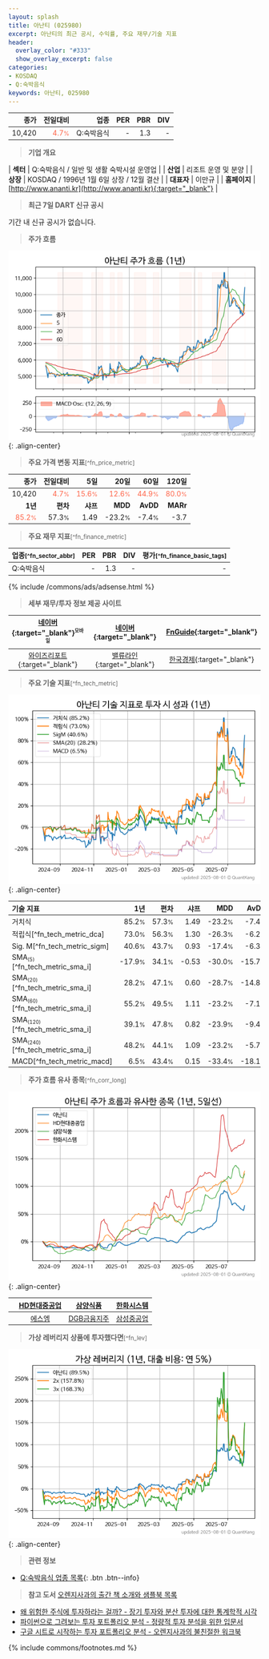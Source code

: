 ```yaml
---
layout: splash
title: 아난티 (025980)
excerpt: 아난티의 최근 공시, 수익률, 주요 재무/기술 지표
header:
  overlay_color: "#333"
  show_overlay_excerpt: false
categories:
- KOSDAQ
- Q:숙박음식
keywords: 아난티, 025980
---
```


| **종가** | **전일대비** | **업종** | **PER** | **PBR** | **DIV** |
| -------: | -----------: | -------: | ------: | ------: | ------: |
| 10,420 | <span style="color: tomato">4.7<small>%</small></span> | Q:숙박음식 | - | 1.3 | - |

<!-- more -->


> **기업 개요**<a id="company"></a>

| <span style="white-space:nowrap;">**섹터**</span> | Q:숙박음식 / 일반 및 생활 숙박시설 운영업 |
| <span style="white-space:nowrap;">**산업**</span> | 리조트 운영 및 분양 |
| <span style="white-space:nowrap;">**상장**</span> | KOSDAQ / 1996년 1월 6일 상장 / 12월 결산 |
| <span style="white-space:nowrap;">**대표자**</span> | 이만규 |
| <span style="white-space:nowrap;">**홈페이지**</span> | [http://www.ananti.kr](http://www.ananti.kr){:target="_blank"} |


> **최근 7일 DART 신규 공시**<a id="dart"></a>

기간 내 신규 공시가 없습니다.


> **주가 흐름**<a id="price"></a>

![025980](/stock/images/025980.png){: .align-center}


> **주요 가격 변동 지표**<small>[^fn_price_metric]</small>

| **종가** | **전일대비** | **5일** | **20일** | **60일** | **120일** |
| -------: | -----------: | ------: | -------: | -------: | --------: |
| 10,420 | <span style="color: tomato">4.7<small>%</small></span> | <span style="color: tomato">15.6<small>%</small></span> | <span style="color: tomato">12.6<small>%</small></span> | <span style="color: tomato">44.9<small>%</small></span> | <span style="color: tomato">80.0<small>%</small></span> |
| **1년** | **편차** | **샤프** | **MDD** | **AvDD** | **MARr** |
| <span style="color: tomato">85.2<small>%</small></span> | 57.3<small>%</small> | 1.49 | -23.2<small>%</small> | -7.4<small>%</small> | -3.7 |


> **주요 재무 지표**<small>[^fn_finance_metric]</small>

| **업종**<small>[^fn_sector_abbr]</small> | **PER** | **PBR** | **DIV** | **평가**<small>[^fn_finance_basic_tags]</small> |
| :--------------------------------------- | ------: | ------: | ------: | ----------------------------------------------: |
| Q:숙박음식 | - | 1.3 | - | - |



{% include /commons/ads/adsense.html %}

> **세부 재무/투자 정보 제공 사이트**

| [네이버](https://m.stock.naver.com/domestic/stock/025980/finance/summary){:target="_blank"}<sup><small>모바일</small></sup> | [네이버](https://finance.naver.com/item/coinfo.naver?code=025980){:target="_blank"} | [FnGuide](https://comp.fnguide.com/SVO2/ASP/SVD_Invest.asp?gicode=A025980&MenuYn=Y){:target="_blank"} |
| :---: | :---: | :---: |
| [와이즈리포트](https://comp.wisereport.co.kr/company/c1040001.aspx?cmp_cd=025980){:target="_blank"} | [밸류라인](https://www.valueline.co.kr/finance/summary/025980){:target="_blank"} | [한국경제](https://markets.hankyung.com/stock/025980/financial-summary){:target="_blank"} |


> **주요 기술 지표**<small>[^fn_tech_metric]</small>


![025980](/stock/images/025980_tech.png){: .align-center}

| **기술 지표** | **1년** | **편차** | **샤프** | **MDD** | **AvDD** |
| :------------ | ------: | -----------: | -------: | ------: | -------: |
| 거치식 | 85.2<small>%</small> | 57.3<small>%</small> | 1.49 | -23.2<small>%</small> | -7.4<small>%</small> |
| 적립식[^fn_tech_metric_dca] | 73.0<small>%</small> | 56.3<small>%</small> | 1.30 | -26.3<small>%</small> | -6.2<small>%</small> |
| Sig. M[^fn_tech_metric_sigm] | 40.6<small>%</small> | 43.7<small>%</small> | 0.93 | -17.4<small>%</small> | -6.3<small>%</small> |
| SMA<small><sub>(5)</sub></small>[^fn_tech_metric_sma_i] | -17.9<small>%</small> | 34.1<small>%</small> | -0.53 | -30.0<small>%</small> | -15.7<small>%</small> |
| SMA<small><sub>(20)</sub></small>[^fn_tech_metric_sma_i] | 28.2<small>%</small> | 47.1<small>%</small> | 0.60 | -28.7<small>%</small> | -14.8<small>%</small> |
| SMA<small><sub>(60)</sub></small>[^fn_tech_metric_sma_i] | 55.2<small>%</small> | 49.5<small>%</small> | 1.11 | -23.2<small>%</small> | -7.1<small>%</small> |
| SMA<small><sub>(120)</sub></small>[^fn_tech_metric_sma_i] | 39.1<small>%</small> | 47.8<small>%</small> | 0.82 | -23.9<small>%</small> | -9.4<small>%</small> |
| SMA<small><sub>(240)</sub></small>[^fn_tech_metric_sma_i] | 48.2<small>%</small> | 44.1<small>%</small> | 1.09 | -23.2<small>%</small> | -5.7<small>%</small> |
| MACD[^fn_tech_metric_macd] | 6.5<small>%</small> | 43.4<small>%</small> | 0.15 | -33.4<small>%</small> | -18.1<small>%</small> |


> **주가 흐름 유사 종목**<a id="corr"></a><small>[^fn_corr_long]</small>

![025980](/stock/images/025980_corr.png){: .align-center}

|       | [HD현대중공업](/329180/) | [삼양식품](/003230/) | [한화시스템](/272210/) |
| :---: | :------------------------------------: | :------------------------------------: | :------------------------------------: |
|       | [에스엠](/041510/) | [DGB금융지주](/139130/) | [삼성중공업](/010140/) |


> **가상 레버리지 상품에 투자했다면**<a id="2x"></a><small>[^fn_lev]</small>

![025980](/stock/images/025980_2x.png){: .align-center}


> **관련 정보**

- [Q:숙박음식 업종 목록](/stats/sector/kosdaq_업종_숙박음식_종목/){: .btn .btn--info}

> **참고 도서** [오렌지사과의 출간 책 소개와 샘플북 목록](https://kongdori.tistory.com/691)

- [왜 위험한 주식에 투자하라는 걸까? - 장기 투자와 분산 투자에 대한 통계학적 시각](https://kongdori.tistory.com/421)
- [파이썬으로 그려보는 투자 포트폴리오 분석  - 정량적 투자 분석을 위한 입문서](https://kongdori.tistory.com/643)
- [구글 시트로 시작하는 투자 포트폴리오 분석 - 오렌지사과의 불친절한 워크북](https://kongdori.tistory.com/449)


{% include commons/footnotes.md %}